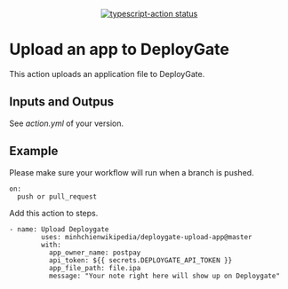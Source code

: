 <p align="center">
  <a href="https://github.com/jmatsu/dg-upload-app-action/actions"><img alt="typescript-action status" src="https://github.com/jmatsu/dg-upload-app-action/workflows/build-test/badge.svg"></a>
</p>

# Upload an app to DeployGate

This action uploads an application file to DeployGate.

## Inputs and Outpus

See *action.yml* of your version.

## Example

Please make sure your workflow will run when a branch is pushed.

```
on:
  push or pull_request
```

Add this action to steps.

```
- name: Upload Deploygate
        uses: minhchienwikipedia/deploygate-upload-app@master
        with:
          app_owner_name: postpay
          api_token: ${{ secrets.DEPLOYGATE_API_TOKEN }}
          app_file_path: file.ipa
          message: "Your note right here will show up on Deploygate"
```
